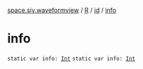 [space.siy.waveformview](../../index.md) / [R](../index.md) / [id](index.md) / [info](./info.md)

# info

`static var info: `[`Int`](https://kotlinlang.org/api/latest/jvm/stdlib/kotlin/-int/index.html)
`static var info: `[`Int`](https://kotlinlang.org/api/latest/jvm/stdlib/kotlin/-int/index.html)